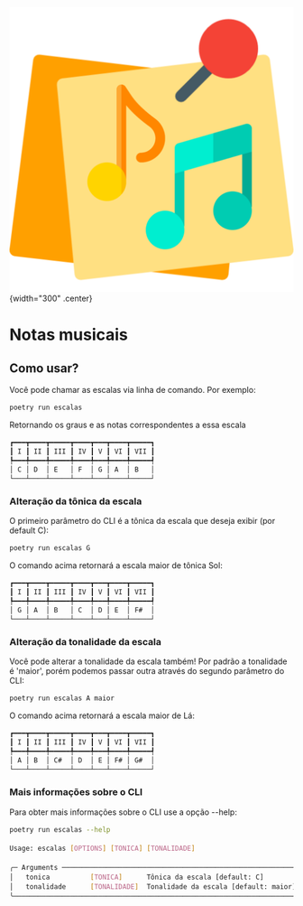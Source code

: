 ![logo do projeto](assets/logo.png){width="300" .center}
# Notas musicais

## Como usar?

Você pode chamar as escalas via linha de comando. Por exemplo:

```bash
poetry run escalas
```

Retornando os graus e as notas correspondentes a essa escala

```
┏━━━┳━━━━┳━━━━━┳━━━━┳━━━┳━━━━┳━━━━━┓
┃ I ┃ II ┃ III ┃ IV ┃ V ┃ VI ┃ VII ┃
┡━━━╇━━━━╇━━━━━╇━━━━╇━━━╇━━━━╇━━━━━┩
│ C │ D  │ E   │ F  │ G │ A  │ B   │
└───┴────┴─────┴────┴───┴────┴─────┘
```

### Alteração da tônica da escala

O primeiro parâmetro do CLI é a tônica da escala que deseja exibir (por default C):

```bash
poetry run escalas G
```

O comando acima retornará a escala maior de tônica Sol:

```
┏━━━┳━━━━┳━━━━━┳━━━━┳━━━┳━━━━┳━━━━━┓
┃ I ┃ II ┃ III ┃ IV ┃ V ┃ VI ┃ VII ┃
┡━━━╇━━━━╇━━━━━╇━━━━╇━━━╇━━━━╇━━━━━┩
│ G │ A  │ B   │ C  │ D │ E  │ F#  │
└───┴────┴─────┴────┴───┴────┴─────┘
```

### Alteração da tonalidade da escala

Você pode alterar a tonalidade da escala também! Por padrão a tonalidade é 'maior', porém podemos passar outra
através do segundo parâmetro do CLI:

```bash
poetry run escalas A maior
```

O comando acima retornará a escala maior de Lá:

```
┏━━━┳━━━━┳━━━━━┳━━━━┳━━━┳━━━━┳━━━━━┓
┃ I ┃ II ┃ III ┃ IV ┃ V ┃ VI ┃ VII ┃
┡━━━╇━━━━╇━━━━━╇━━━━╇━━━╇━━━━╇━━━━━┩
│ A │ B  │ C#  │ D  │ E │ F# │ G#  │
└───┴────┴─────┴────┴───┴────┴─────┘
```

### Mais informações sobre o CLI

Para obter mais informações sobre o CLI use a opção --help:

```bash
poetry run escalas --help

Usage: escalas [OPTIONS] [TONICA] [TONALIDADE]

╭─ Arguments ──────────────────────────────────────────────────────────────────────────────────────────────────────────╮
│   tonica          [TONICA]      Tônica da escala [default: C]                                                        │
│   tonalidade      [TONALIDADE]  Tonalidade da escala [default: maior]                                                │
╰──────────────────────────────────────────────────────────────────────────────────────────────────────────────────────╯
```

